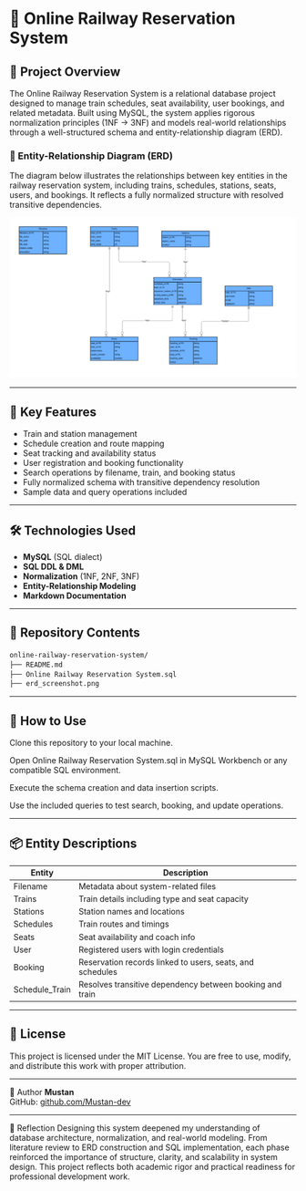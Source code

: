 # 🚆 Online Railway Reservation System

## 📌 Project Overview
The Online Railway Reservation System is a relational database project designed to manage train schedules, seat availability, user bookings, and related metadata. Built using MySQL, the system applies rigorous normalization principles (1NF → 3NF) and models real-world relationships through a well-structured schema and entity-relationship diagram (ERD).

### 🧩 Entity-Relationship Diagram (ERD)
The diagram below illustrates the relationships between key entities in the railway reservation system, including trains, schedules, stations, seats, users, and bookings. It reflects a fully normalized structure with resolved transitive dependencies.

![Entity-Relationship Diagram](./erd_diagram.png)

---

## 🧠 Key Features
- Train and station management  
- Schedule creation and route mapping  
- Seat tracking and availability status  
- User registration and booking functionality  
- Search operations by filename, train, and booking status  
- Fully normalized schema with transitive dependency resolution  
- Sample data and query operations included

---

## 🛠️ Technologies Used
- **MySQL** (SQL dialect)  
- **SQL DDL & DML**  
- **Normalization** (1NF, 2NF, 3NF)  
- **Entity-Relationship Modeling**  
- **Markdown Documentation**

---

## 📂 Repository Contents
```bash
online-railway-reservation-system/
├── README.md
├── Online Railway Reservation System.sql
├── erd_screenshot.png
```
---

## 🧪 How to Use
Clone this repository to your local machine.

Open Online Railway Reservation System.sql in MySQL Workbench or any compatible SQL environment.

Execute the schema creation and data insertion scripts.

Use the included queries to test search, booking, and update operations.

---

## 📦 Entity Descriptions

| Entity           | Description                                      |
|------------------|--------------------------------------------------|
| Filename         | Metadata about system-related files              |
| Trains           | Train details including type and seat capacity   |
| Stations         | Station names and locations                      |
| Schedules        | Train routes and timings                         |
| Seats            | Seat availability and coach info                 |
| User             | Registered users with login credentials          |
| Booking          | Reservation records linked to users, seats, and schedules |
| Schedule_Train   | Resolves transitive dependency between booking and train |

---

## 📜 License
This project is licensed under the MIT License. You are free to use, modify, and distribute this work with proper attribution.

---

👤 Author
**Mustan**   
GitHub: [github.com/Mustan-dev](https://github.com/Mustan-dev)  


---

💬 Reflection
Designing this system deepened my understanding of database architecture, normalization, and real-world modeling. From literature review to ERD construction and SQL implementation, each phase reinforced the importance of structure, clarity, and scalability in system design. This project reflects both academic rigor and practical readiness for professional development work.